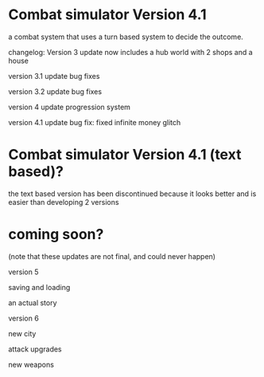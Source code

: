 # Combat simulator Version 4.1
a combat system that uses a turn based system to decide the outcome.

changelog:
Version 3 update
now includes a hub world with 2 shops and a house

version 3.1 update
bug fixes

version 3.2 update
bug fixes

version 4 update
progression system

version 4.1 update
  bug fix: fixed infinite money glitch


# Combat simulator Version 4.1 (text based)?
the text based version has been discontinued because it looks better and is easier than developing 2 versions
# coming soon?

(note that these updates are not final, and could never happen)


version 5

saving and loading

an actual story

version 6

new city

attack upgrades

new weapons
